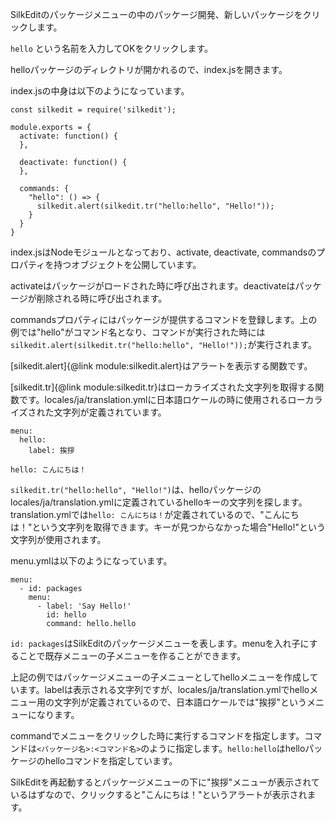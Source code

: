 SilkEditのパッケージメニューの中のパッケージ開発、新しいパッケージをクリックします。

```hello``` という名前を入力してOKをクリックします。

helloパッケージのディレクトリが開かれるので、index.jsを開きます。

index.jsの中身は以下のようになっています。

```
const silkedit = require('silkedit');

module.exports = {
  activate: function() {
  },

  deactivate: function() {
  },

  commands: {
    "hello": () => {
      silkedit.alert(silkedit.tr("hello:hello", "Hello!"));
    }
  }
}
```

index.jsはNodeモジュールとなっており、activate, deactivate, commandsのプロパティを持つオブジェクトを公開しています。

activateはパッケージがロードされた時に呼び出されます。deactivateはパッケージが削除される時に呼び出されます。

commandsプロパティにはパッケージが提供するコマンドを登録します。上の例では"hello"がコマンド名となり、コマンドが実行された時には```silkedit.alert(silkedit.tr("hello:hello", "Hello!"));```が実行されます。

[silkedit.alert]{@link module:silkedit.alert}はアラートを表示する関数です。

[silkedit.tr]{@link module:silkedit.tr}はローカライズされた文字列を取得する関数です。locales/ja/translation.ymlに日本語ロケールの時に使用されるローカライズされた文字列が定義されています。

```
menu:
  hello:
    label: 挨拶

hello: こんにちは！
```

```silkedit.tr("hello:hello", "Hello!")```は、helloパッケージのlocales/ja/translation.ymlに定義されているhelloキーの文字列を探します。translation.ymlでは```hello: こんにちは！```が定義されているので、"こんにちは！"という文字列を取得できます。キーが見つからなかった場合"Hello!"という文字列が使用されます。


menu.ymlは以下のようになっています。

```
menu:
  - id: packages
    menu:
      - label: 'Say Hello!'
        id: hello
        command: hello.hello
```

```id: packages```はSilkEditのパッケージメニューを表します。menuを入れ子にすることで既存メニューの子メニューを作ることができます。

上記の例ではパッケージメニューの子メニューとしてhelloメニューを作成しています。labelは表示される文字列ですが、locales/ja/translation.ymlでhelloメニュー用の文字列が定義されているので、日本語ロケールでは"挨拶"というメニューになります。

commandでメニューをクリックした時に実行するコマンドを指定します。コマンドは```<パッケージ名>:<コマンド名>```のように指定します。```hello:hello```はhelloパッケージのhelloコマンドを指定しています。

SilkEditを再起動するとパッケージメニューの下に"挨拶"メニューが表示されているはずなので、クリックすると"こんにちは！"というアラートが表示されます。